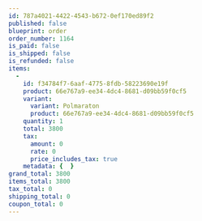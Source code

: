 ```yaml
---
id: 787a4021-4422-4543-b672-0ef170ed89f2
published: false
blueprint: order
order_number: 1164
is_paid: false
is_shipped: false
is_refunded: false
items:
  -
    id: f34784f7-6aaf-4775-8fdb-58223690e19f
    product: 66e767a9-ee34-4dc4-8681-d09bb59f0cf5
    variant:
      variant: Polmaraton
      product: 66e767a9-ee34-4dc4-8681-d09bb59f0cf5
    quantity: 1
    total: 3800
    tax:
      amount: 0
      rate: 0
      price_includes_tax: true
    metadata: {  }
grand_total: 3800
items_total: 3800
tax_total: 0
shipping_total: 0
coupon_total: 0
---
```

